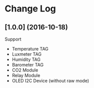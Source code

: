 # Change Log

## [1.0.0] (2016-10-18)
Support 
- Temperature TAG
- Luxmeter TAG
- Humidity TAG
- Barometer TAG
- CO2 Module
- Relay Module
- OLED I2C Device (without raw mode)
    